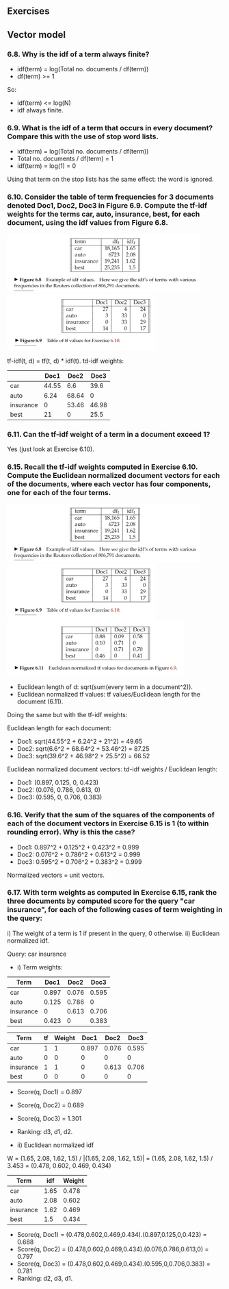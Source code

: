 ## Exercises

## Vector model

### 6.8. Why is the idf of a term always finite?

- idf(term) = log(Total no. documents / df(term))
- df(term) >= 1

So:
- idf(term) <= log(N)
- idf always finite.

### 6.9. What is the idf of a term that occurs in every document? Compare this with the use of stop word lists.

- idf(term) = log(Total no. documents / df(term))
- Total no. documents / df(term) = 1
- idf(term) = log(1) = 0

Using that term on the stop lists has the same effect: the word is ignored.

### 6.10. Consider the table of term frequencies for 3 documents denoted Doc1, Doc2, Doc3 in Figure 6.9. Compute the tf-idf weights for the terms car, auto, insurance, best, for each document, using the idf values from Figure 6.8.

![6.8](6.8.png)
![6.9](6.9.png)

tf-idf(t, d) = tf(t, d) * idf(t). 
td-idf weights:

|           | Doc1  | Doc2  | Doc3  |
| -         | -     | -     | -     |
| car       | 44.55 | 6.6   | 39.6  |
| auto      | 6.24  | 68.64 | 0     |
| insurance | 0     | 53.46 | 46.98 |
| best      | 21    | 0     | 25.5  |

### 6.11. Can the tf-idf weight of a term in a document exceed 1?

Yes (just look at Exercise 6.10).

### 6.15. Recall the tf-idf weights computed in Exercise 6.10. Compute the Euclidean normalized document vectors for each of the documents, where each vector has four components, one for each of the four terms.

![6.8](6.8.png)
![6.9](6.9.png)
![6.11](6.11.png)

- Euclidean length of d: sqrt(sum(every term in a document^2)).
- Euclidean normalized tf values: tf values/Euclidean length for the document (6.11).

Doing the same but with the tf-idf weights:

Euclidean length for each document:
- Doc1: sqrt(44.55^2 + 6.24^2 + 21^2) = 49.65
- Doc2: sqrt(6.6^2 + 68.64^2 + 53.46^2) = 87.25
- Doc3: sqrt(39.6^2 + 46.98^2 + 25.5^2) = 66.52

Euclidean normalized document vectors: td-idf weights / Euclidean length:
- Doc1: (0.897, 0.125, 0, 0.423)
- Doc2: (0.076, 0.786, 0.613, 0)
- Doc3: (0.595, 0, 0.706, 0.383)

### 6.16. Verify that the sum of the squares of the components of each of the document vectors in Exercise 6.15 is 1 (to within rounding error). Why is this the case?

- Doc1: 0.897^2 + 0.125^2 + 0.423^2 = 0.999
- Doc2: 0.076^2 + 0.786^2 + 0.613^2 = 0.999
- Doc3: 0.595^2 + 0.706^2 + 0.383^2 = 0.999

Normalized vectors = unit vectors.

### 6.17. With term weights as computed in Exercise 6.15, rank the three documents by computed score for the query "car insurance", for each of the following cases of term weighting in the query:
i) The weight of a term is 1 if present in the query, 0 otherwise.
ii) Euclidean normalized idf.

Query: car insurance

- i) Term weights: 

| Term      | Doc1  | Doc2  | Doc3  |
| -         | -     | -     | -     |
| car       | 0.897 | 0.076 | 0.595 |
| auto      | 0.125 | 0.786 | 0     |
| insurance | 0     | 0.613 | 0.706 |
| best      | 0.423 | 0     | 0.383 |

| Term      | tf        | Weight    | Doc1      | Doc2      | Doc3      |
| -         | -         | -         | -         | -         | -         |
| car       | 1         | 1         | 0.897     | 0.076     | 0.595     |
| auto      | 0         | 0         | 0         | 0         | 0         |
| insurance | 1         | 1         | 0         | 0.613     | 0.706     |
| best      | 0         | 0         | 0         | 0         | 0         |

- Score(q, Doc1) = 0.897
- Score(q, Doc2) = 0.689
- Score(q, Doc3) = 1.301
- Ranking: d3, d1, d2.

- ii) Euclidean normalized idf

W   = (1.65, 2.08, 1.62, 1.5) / |(1.65, 2.08, 1.62, 1.5)|
    = (1.65, 2.08, 1.62, 1.5) / 3.453
    = (0.478, 0.602, 0.469, 0.434)

| Term      | idf       | Weight    |
| -         | -         | -         |
| car       | 1.65      | 0.478     |
| auto      | 2.08      | 0.602     |
| insurance | 1.62      | 0.469     |
| best      | 1.5       | 0.434     |

- Score(q, Doc1) = (0.478,0.602,0.469,0.434).(0.897,0.125,0,0.423) = 0.688
- Score(q, Doc2) = (0.478,0.602,0.469,0.434).(0.076,0.786,0.613,0) = 0.797
- Score(q, Doc3) = (0.478,0.602,0.469,0.434).(0.595,0,0.706,0.383) = 0.781
- Ranking: d2, d3, d1.